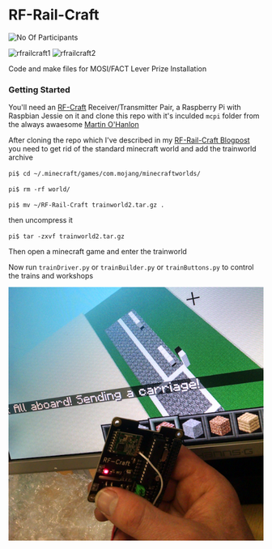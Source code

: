 # RF-Rail-Craft

![No Of Participants](https://img.shields.io/badge/participants%20estimate-630-brightgreen.svg)

![rfrailcraft1](https://cloud.githubusercontent.com/assets/128456/17853611/905fe902-6865-11e6-85e0-c6b2cbde2655.jpg)
![rfrailcraft2](https://cloud.githubusercontent.com/assets/128456/17854274/50024720-6869-11e6-8061-583f26352347.jpg)

Code and make files for MOSI/FACT Lever Prize Installation

### Getting Started

You'll need an [RF-Craft](https://github.com/cheapjack/RF-Craft) Receiver/Transmitter Pair, a Raspberry Pi with Raspbian Jessie on it and clone this repo with it's inculded `mcpi` folder from the always awaesome [Martin O'Hanlon](https://github.com/martinohanlon)

After cloning the repo which I've described in my [RF-Rail-Craft Blogpost](http://cheapjack.github.io/2016/08/09/rf-craft-to-railcraft) you need to get rid of the standard minecraft world and add the trainworld archive 

`pi$ cd ~/.minecraft/games/com.mojang/minecraftworlds/`

`pi$ rm -rf world/`

`pi$ mv ~/RF-Rail-Craft trainworld2.tar.gz .`

then uncompress it

`pi$ tar -zxvf trainworld2.tar.gz`

Then open a minecraft game and enter the trainworld

Now run `trainDriver.py` or `trainBuilder.py` or `trainButtons.py` to control the trains and workshops

![AllAboardImage](https://github.com/cheapjack/RF-Rail-Craft/blob/master/images/RF-Rail-Craft.png)

